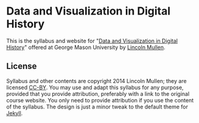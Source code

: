 # Data and Visualization in Digital History

This is the syllabus and website for "[Data and Visualization in Digital History](http://lincolnmullen.com/courses/data-dh.2016/)" offered at George Mason University by [Lincoln Mullen](http://lincolnmullen.com).

## License

Syllabus and other contents are copyright 2014 Lincoln Mullen; they are licensed [CC-BY](http://creativecommons.org/licenses/by/4.0/). You may use and adapt this syllabus for any purpose, provided that you provide attribution, preferably with a link to the original course website. You only need to provide attribution if you use the content of the syllabus. The design is just a minor tweak to the default theme for [Jekyll](http://jekyllrb.com/).
